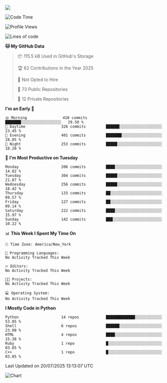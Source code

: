 
![](https://hit.yhype.me/github/profile?user_id=44564111)
<!--START_SECTION:waka-->
![Code Time](http://img.shields.io/badge/Code%20Time-26%20hrs%2018%20mins-blue)

![Profile Views](http://img.shields.io/badge/Profile%20Views-2-blue)

![Lines of code](https://img.shields.io/badge/From%20Hello%20World%20I%27ve%20Written-5.2%20million%20lines%20of%20code-blue)

**🐱 My GitHub Data** 

> 📦 115.5 kB Used in GitHub's Storage 
 > 
> 🏆 62 Contributions in the Year 2025
 > 
> 🚫 Not Opted to Hire
 > 
> 📜 73 Public Repositories 
 > 
> 🔑 12 Private Repositories 
 > 
**I'm an Early 🐤** 

```text
🌞 Morning                410 commits         ███████░░░░░░░░░░░░░░░░░░   29.50 % 
🌆 Daytime                326 commits         ██████░░░░░░░░░░░░░░░░░░░   23.45 % 
🌃 Evening                401 commits         ███████░░░░░░░░░░░░░░░░░░   28.85 % 
🌙 Night                  253 commits         █████░░░░░░░░░░░░░░░░░░░░   18.20 % 
```
📅 **I'm Most Productive on Tuesday** 

```text
Monday                   206 commits         ████░░░░░░░░░░░░░░░░░░░░░   14.82 % 
Tuesday                  304 commits         █████░░░░░░░░░░░░░░░░░░░░   21.87 % 
Wednesday                256 commits         █████░░░░░░░░░░░░░░░░░░░░   18.42 % 
Thursday                 133 commits         ██░░░░░░░░░░░░░░░░░░░░░░░   09.57 % 
Friday                   127 commits         ██░░░░░░░░░░░░░░░░░░░░░░░   09.14 % 
Saturday                 222 commits         ████░░░░░░░░░░░░░░░░░░░░░   15.97 % 
Sunday                   142 commits         ███░░░░░░░░░░░░░░░░░░░░░░   10.22 % 
```


📊 **This Week I Spent My Time On** 

```text
🕑︎ Time Zone: America/New_York

💬 Programming Languages: 
No Activity Tracked This Week

🔥 Editors: 
No Activity Tracked This Week

🐱‍💻 Projects: 
No Activity Tracked This Week

💻 Operating System: 
No Activity Tracked This Week
```

**I Mostly Code in Python** 

```text
Python                   14 repos            █████████████░░░░░░░░░░░░   53.85 % 
Shell                    6 repos             ██████░░░░░░░░░░░░░░░░░░░   23.08 % 
HTML                     4 repos             ████░░░░░░░░░░░░░░░░░░░░░   15.38 % 
Ruby                     1 repo              █░░░░░░░░░░░░░░░░░░░░░░░░   03.85 % 
C++                      1 repo              █░░░░░░░░░░░░░░░░░░░░░░░░   03.85 % 
```




 Last Updated on 20/07/2025 13:13:07 UTC
<!--END_SECTION:waka-->
![Chart](https://wakatime.com/share/@Vault108/688d9b71-d249-4f4e-81ef-3dceb97e43a3.svg)


